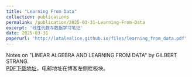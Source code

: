 ```yaml
---
title: "Learning From Data"
collection: publications
permalink: /publication/2025-03-31-Learning-From-Data
excerpt: '线性代数与数据学习笔记'
date: 2025-03-31
paperurl: 'http://latalealice.github.io/files/learning_from_data.pdf'
---
```


Notes on "LINEAR ALGEBRA AND LEARNING FROM DATA" by GILBERT STRANG.  
[PDF下载地址](http://latalealice.github.io/files/learning_from_data.pdf)，电邮地址在博客左侧栏板块。
